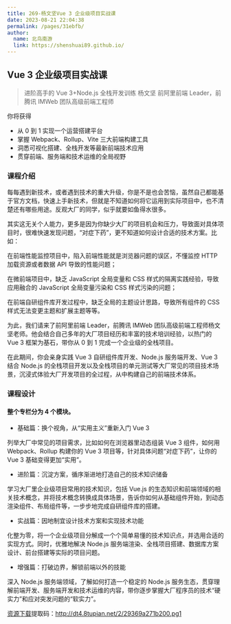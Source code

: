 ```yaml
---
title: 269-杨文坚Vue 3 企业级项目实战课
date: 2023-08-21 22:04:38
permalink: /pages/31ebfb/
author: 
  name: 北鸟南游
  link: https://shenshuai89.github.io/
---
```

## Vue 3 企业级项目实战课
> 进阶高手的 Vue 3+Node.js 全栈开发训练
> 杨文坚  前阿里前端 Leader，前腾讯 IMWeb 团队高级前端工程师

你将获得
- 从 0 到 1 实现一个运营搭建平台
- 掌握 Webpack、Rollup、Vite 三大前端构建工具
- 洞悉可视化搭建、全栈开发等最新前端技术应用
- 贯穿前端、服务端和技术运维的全局视野

### 课程介绍


每每遇到新技术，或者遇到技术的重大升级，你是不是也会苦恼，虽然自己都能基于官方文档，快速上手新技术，但就是不知道如何将它运用到实际项目中，也不清楚还有哪些用途。反观大厂的同学，似乎就要如鱼得水很多。

其实这无关个人能力，更多是因为你缺少大厂的项目机会和压力，导致面对具体项目时，很难快速发现问题，“对症下药”，更不知道如何设计合适的技术方案。比如：

在前端性能监控项目中，陷入前端性能就是浏览器问题的误区，不懂监控 HTTP 加载资源或者数据 API 导致的性能问题；

在微前端项目中，缺乏 JavaScript 全局变量和 CSS 样式的隔离实践经验，导致应用融合的 JavaScript 全局变量污染和 CSS 样式污染的问题；

在前端自研组件库开发过程中，缺乏全局的主题设计思路，导致所有组件的 CSS 样式无法变更主题和扩展主题等等。

为此，我们请来了前阿里前端 Leader，前腾讯 IMWeb 团队高级前端工程师杨文坚老师。他会结合自己多年的大厂项目经历和丰富的技术培训经验，以热门的 Vue 3 框架为基石，带你从 0 到 1 完成一个企业级的全栈项目。

在此期间，你会亲身实践 Vue 3 自研组件库开发、Node.js 服务端开发、Vue 3 结合 Node.js 的全栈项目开发以及全栈项目的单元测试等大厂常见的项目技术场景，沉浸式体验大厂开发项目的全过程，从中构建自己的前端技术体系。

### 课程设计
#### 整个专栏分为 4 个模块。

- 基础篇：换个视角，从“实用主义”重新入门 Vue 3

列举大厂中常见的项目需求，比如如何在浏览器里动态组装 Vue 3 组件，如何用 Webpack、Rollup 构建你的 Vue 3 项目等，针对具体问题“对症下药”，让你的 Vue 3 基础变得更加“实用”。

- 进阶篇：沉淀方案，循序渐进地打造自己的技术知识储备

学习大厂里企业级项目常用的技术知识，包括 Vue.js 的生态知识和前端领域的相关技术概念，并将技术概念转换成具体场景，告诉你如何从基础组件开始，到动态渲染组件、布局组件等，一步步地完成自研组件库的搭建。

- 实战篇：因地制宜设计技术方案和实现技术功能

化整为零，将一个企业级项目分解成一个个简单易懂的技术知识点，并选用合适的实现方式。同时，优雅地解决 Node.js 服务端渲染、全栈项目搭建、数据库方案设计、前台搭建等实际的项目问题。

- 增强篇：打破边界，解锁前端以外的技能

深入 Node.js 服务端领域，了解如何打造一个稳定的 Node.js 服务生态，贯穿理解前端开发、服务端开发和技术运维的内容，带你逐步掌握大厂程序员的技术“硬实力”和应对突发问题的“软实力”。

[资源下载](https://pan.baidu.com/s/1RZSNuIMwsCUY7qxyvWrCTQ)提取码：http://dt4.8tupian.net/2/29369a271b200.pg1